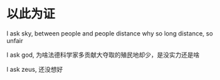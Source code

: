 # 以此为证

I ask sky, between people and people distance why so long distance, so unfair

I ask god, 为啥法德科学家多贡献大夺取的殖民地却少，是没实力还是啥

I ask zeus, 还没想好
